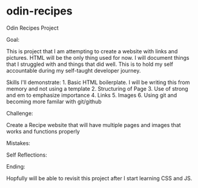 # odin-recipes
Odin Recipes Project

Goal:

This is project that I am attempting to create a website with links and pictures. HTML will be the only thing used for now. I will document things that I struggled with and things that did well. This is to hold my self accountable during my self-taught developer journey.

Skills I'll demonstrate:
    1. Basic HTML boilerplate. I will be writing this from memory and not using a template
    2. Structuring of Page
    3. Use of strong and em to emphasize importance
    4. Links
    5. Images
    6. Using git and becoming more familar with git/github

Challenge:

Create a Recipe website that will have multiple pages and images that works and functions properly

Mistakes:

Self Reflections:


Ending:

Hopfully will be able to revisit this project after I start learning CSS and JS.